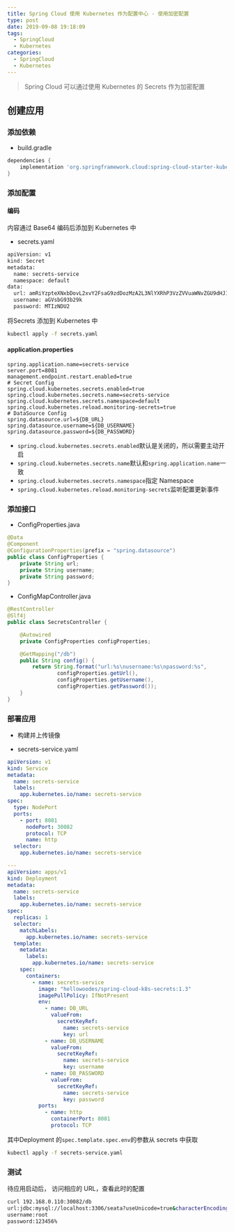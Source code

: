 ```yaml
---
title: Spring Cloud 使用 Kubernetes 作为配置中心 - 使用加密配置
type: post
date: 2019-09-08 19:18:09
tags:
  - SpringCloud
  - Kubernetes
categories:
  - SpringCloud
  - Kubernetes
---
```



> Spring Cloud 可以通过使用 Kubernetes 的 Secrets 作为加密配置

## 创建应用

### 添加依赖

- build.gradle

```groovy
dependencies {
	implementation 'org.springframework.cloud:spring-cloud-starter-kubernetes-config'
}
```

### 添加配置

#### 编码

内容通过 Base64 编码后添加到 Kubernetes 中

- secrets.yaml

```bash
apiVersion: v1
kind: Secret
metadata:
  name: secrets-service
  namespace: default
data:
  url: amRiYzpteXNxbDovL2xvY2FsaG9zdDozMzA2L3NlYXRhP3VzZVVuaWNvZGU9dHJ1ZSZjaGFyYWN0ZXJFbmNvZGluZz11dGY4JmFsbG93TXVsdGlRdWVyaWVzPXRydWUmdXNlU1NMPWZhbHNl
  username: aGVsbG93b29k
  password: MTIzNDU2
```

将Secrets 添加到 Kubernetes 中

```bash
kubectl apply -f secrets.yaml
```

#### application.properties

```properties
spring.application.name=secrets-service
server.port=8081
management.endpoint.restart.enabled=true
# Secret Config
spring.cloud.kubernetes.secrets.enabled=true
spring.cloud.kubernetes.secrets.name=secrets-service
spring.cloud.kubernetes.secrets.namespace=default
spring.cloud.kubernetes.reload.monitoring-secrets=true
# DataSource Config
spring.datasource.url=${DB_URL}
spring.datasource.username=${DB_USERNAME}
spring.datasource.password=${DB_PASSWORD}
```

- `spring.cloud.kubernetes.secrets.enabled`默认是关闭的，所以需要主动开启
- `spring.cloud.kubernetes.secrets.name`默认和`spring.application.name`一致
- `spring.cloud.kubernetes.secrets.namespace`指定 Namespace
- `spring.cloud.kubernetes.reload.monitoring-secrets`监听配置更新事件

### 添加接口

- ConfigProperties.java

```java
@Data
@Component
@ConfigurationProperties(prefix = "spring.datasource")
public class ConfigProperties {
    private String url;
    private String username;
    private String password;
}
```

- ConfigMapController.java

```java
@RestController
@Slf4j
public class SecretsController {

    @Autowired
    private ConfigProperties configProperties;

    @GetMapping("/db")
    public String config() {
        return String.format("url:%s\nusername:%s\npassword:%s",
                configProperties.getUrl(),
                configProperties.getUsername(),
                configProperties.getPassword());
    }
}
```

### 部署应用

- 构建并上传镜像

- secrets-service.yaml

```yaml
apiVersion: v1
kind: Service
metadata:
  name: secrets-service
  labels:
    app.kubernetes.io/name: secrets-service
spec:
  type: NodePort
  ports:
    - port: 8081
      nodePort: 30082
      protocol: TCP
      name: http
  selector:
    app.kubernetes.io/name: secrets-service

---
apiVersion: apps/v1
kind: Deployment
metadata:
  name: secrets-service
  labels:
    app.kubernetes.io/name: secrets-service
spec:
  replicas: 1
  selector:
    matchLabels:
      app.kubernetes.io/name: secrets-service
  template:
    metadata:
      labels:
        app.kubernetes.io/name: secrets-service
    spec:
      containers:
        - name: secrets-service
          image: "hellowoodes/spring-cloud-k8s-secrets:1.3"
          imagePullPolicy: IfNotPresent
          env:
            - name: DB_URL
              valueFrom:
                secretKeyRef:
                  name: secrets-service
                  key: url
            - name: DB_USERNAME
              valueFrom:
                secretKeyRef:
                  name: secrets-service
                  key: username
            - name: DB_PASSWORD
              valueFrom:
                secretKeyRef:
                  name: secrets-service
                  key: password
          ports:
            - name: http
              containerPort: 8081
              protocol: TCP
```

其中Deployment 的`spec.template.spec.env`的参数从 secrets 中获取

```bash
kubectl apply -f secrets-service.yaml
```

### 测试

待应用启动后， 访问相应的 URL，查看此时的配置

```bash
curl 192.168.0.110:30082/db
url:jdbc:mysql://localhost:3306/seata?useUnicode=true&characterEncoding=utf8&allowMultiQueries=true&useSSL=false
username:root
password:123456%
```
